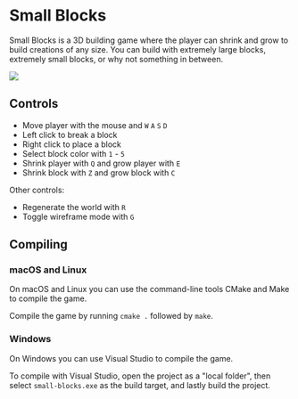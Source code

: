 # Small Blocks

Small Blocks is a 3D building game where the player can shrink and grow to build creations of any size.
You can build with extremely large blocks, extremely small blocks, or why not something in between.

![](Small_Blocks.png)

## Controls

- Move player with the mouse and `W` `A` `S` `D`
- Left click to break a block
- Right click to place a block
- Select block color with `1` - `5`
- Shrink player with `Q` and grow player with `E`
- Shrink block with `Z` and grow block with `C`

Other controls:

- Regenerate the world with `R`
- Toggle wireframe mode with `G`

## Compiling

### macOS and Linux

On macOS and Linux you can use the command-line tools CMake and Make to compile the game.

Compile the game by running `cmake .` followed by `make`.

### Windows

On Windows you can use Visual Studio to compile the game.

To compile with Visual Studio, open the project as a "local folder",
then select `small-blocks.exe` as the build target, and lastly build the project.
